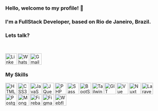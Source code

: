 ### Hello, welcome to my profile! 👋
### I'm a FullStack Developer, based on Rio de Janeiro, Brazil.
### Lets talk?

<br />

[<img align="left" alt="LinkedIn" width="36px" src="https://firebasestorage.googleapis.com/v0/b/storage-ca28e.appspot.com/o/linkedin.png?alt=media&token=234ca0bc-469a-4d95-bb57-525931e6d0d8" />][linkedin]
[<img align="left" alt="WhatsApp" width="36px" src="https://firebasestorage.googleapis.com/v0/b/storage-ca28e.appspot.com/o/whatsapp.png?alt=media&token=51b191bb-5eac-44a0-8cae-203ba2fdd8bb" />][whatsapp]
[<img align="left" alt="Gmail" width="36px" src="https://firebasestorage.googleapis.com/v0/b/storage-ca28e.appspot.com/o/gmail.png?alt=media&token=eeadc25d-ac48-4324-9c0d-124e322a6edd" />][gmail]

<br />
<br />

### My Skills


[<img align="left" alt="HTML5" width="36px" src="https://firebasestorage.googleapis.com/v0/b/storage-ca28e.appspot.com/o/html.png?alt=media&token=fe2254a4-14bb-4140-96b8-0b7ac11936cc" />][linkedin]
[<img align="left" alt="CSS3" width="36px" src="https://firebasestorage.googleapis.com/v0/b/storage-ca28e.appspot.com/o/css.png?alt=media&token=793e5232-555d-4167-8283-f627673ce653" />][linkedin]
[<img align="left" alt="JavaScript" width="36px" src="https://firebasestorage.googleapis.com/v0/b/storage-ca28e.appspot.com/o/javascript.png?alt=media&token=c64a3fc8-4b80-4793-aab1-3958a2e58e6f" />][linkedin]
[<img align="left" alt="JQuery" width="36px" src="https://firebasestorage.googleapis.com/v0/b/storage-ca28e.appspot.com/o/jquery.png?alt=media&token=4887d2f2-b070-4210-baca-9d1fb57bc81e" />][linkedin]
[<img align="left" alt="PHP" width="36px" src="https://firebasestorage.googleapis.com/v0/b/storage-ca28e.appspot.com/o/php.png?alt=media&token=ef35032f-a05e-48cd-85b0-c0a2d2beaaaa" />][linkedin]
[<img align="left" alt="Sass" width="36px" src="https://firebasestorage.googleapis.com/v0/b/storage-ca28e.appspot.com/o/scss.png?alt=media&token=b4ddc0d0-6e0a-4376-9739-a529615caf7c" />][linkedin]
[<img align="left" alt="BootStrap" width="36px" src="https://firebasestorage.googleapis.com/v0/b/storage-ca28e.appspot.com/o/bootstrap.png?alt=media&token=7fc3e986-88de-4579-9be3-b51926d14bb4" />][linkedin]
[<img align="left" alt="TailwindCSS" width="36px" src="https://firebasestorage.googleapis.com/v0/b/storage-ca28e.appspot.com/o/tailwindcss.png?alt=media&token=451c8fb9-63b6-4a6c-822a-32dfc226feca" />][linkedin]
[<img align="left" alt="GIT" width="36px" src="https://firebasestorage.googleapis.com/v0/b/storage-ca28e.appspot.com/o/git.png?alt=media&token=6be58495-d571-4f5e-ac0f-5b3c105f0a5d" />][linkedin]
[<img align="left" alt="Vue" width="36px" src="https://firebasestorage.googleapis.com/v0/b/storage-ca28e.appspot.com/o/vue.png?alt=media&token=75e3410b-a078-446d-985d-a5b99e8b9a32" />][linkedin]
[<img align="left" alt="Nuxt" width="36px" src="https://firebasestorage.googleapis.com/v0/b/storage-ca28e.appspot.com/o/nuxt-icon.png?alt=media&token=7bbda091-2821-46cf-acaa-8c8f54264a78" />][linkedin]
[<img align="left" alt="Laravel" width="36px" src="https://firebasestorage.googleapis.com/v0/b/storage-ca28e.appspot.com/o/laravel.png?alt=media&token=bfc1fdc8-a0f5-4034-af4d-b69eca5b83ef" />][linkedin]
[<img align="left" alt="PostgreSQL" width="36px" src="https://firebasestorage.googleapis.com/v0/b/storage-ca28e.appspot.com/o/pgsql.png?alt=media&token=a1c0b269-056a-4eeb-b93a-c9a816444dd3" />][linkedin]
[<img align="left" alt="MongoDB" width="36px" src="https://firebasestorage.googleapis.com/v0/b/storage-ca28e.appspot.com/o/mongodb.png?alt=media&token=bf572ddc-9af1-488f-8735-256d81111336" />][linkedin]
[<img align="left" alt="Firebase" width="36px" src="https://firebasestorage.googleapis.com/v0/b/storage-ca28e.appspot.com/o/firebase.png?alt=media&token=4ce57863-af79-452a-a653-dad7024e5eee" />][linkedin]
[<img align="left" alt="Figma" width="36px" src="https://firebasestorage.googleapis.com/v0/b/storage-ca28e.appspot.com/o/figma.png?alt=media&token=79a48699-8888-4762-869c-fb0206c770e4" />][linkedin]
[<img align="left" alt="Webflow" width="36px" src="https://firebasestorage.googleapis.com/v0/b/storage-ca28e.appspot.com/o/webflow.png?alt=media&token=678a5aed-8cc5-4f69-a0ac-a61a4a0bcc7d" />][linkedin]

<br />
<br />
<br />
   
[linkedin]: <https://www.linkedin.com/in/josuebarroslaraveldeveloper>
[whatsapp]: <https://api.whatsapp.com/send?phone=5521920201550&text=Hello%20Josue!%20I%20found%20your%20contact%20on%20Github%20and%20I%20would%20like%20to%20talk%20about...>
[gmail]: <mailto:joshbarrosweb@gmail.com>
